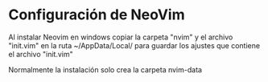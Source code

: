 # Configuración de NeoVim
Al instalar Neovim en windows copiar la carpeta "nvim" y el archivo "init.vim" en la ruta ~/AppData/Local/ para guardar los ajustes que contiene el archivo "init.vim"

Normalmente la instalación solo crea la carpeta nvim-data
